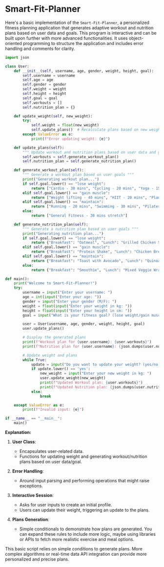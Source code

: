 # Smart-Fit-Planner

Here's a basic implementation of the `Smart-Fit-Planner`, a personalized fitness planning application that generates adaptive workout and nutrition plans based on user data and goals. This program is interactive and can be built upon further with more advanced functionalities. It uses object-oriented programming to structure the application and includes error handling and comments for clarity.

```python
import json

class User:
    def __init__(self, username, age, gender, weight, height, goal):
        self.username = username
        self.age = age
        self.gender = gender
        self.weight = weight
        self.height = height
        self.goal = goal
        self.workouts = []
        self.nutrition_plan = {}

    def update_weight(self, new_weight):
        try:
            self.weight = float(new_weight)
            self.update_plans()  # Recalculate plans based on new weight
        except ValueError as e:
            print(f"Error updating weight: {e}")

    def update_plans(self):
        """ Update workout and nutrition plans based on user data and goals """
        self.workouts = self.generate_workout_plan()
        self.nutrition_plan = self.generate_nutrition_plan()

    def generate_workout_plan(self):
        """ Generate a workout plan based on user goals """
        print("Generating workout plan...")
        if self.goal.lower() == "lose weight":
            return ["Cardio - 30 mins", "Cycling - 20 mins", "Yoga - 15 mins"]
        elif self.goal.lower() == "gain muscle":
            return ["Weight lifting - 40 mins", "HIIT - 20 mins", "Planks - 10 mins"]
        elif self.goal.lower() == "maintain":
            return ["Running - 20 mins", "Swimming - 30 mins", "Pilates - 20 mins"]
        else:
            return ["General Fitness - 30 mins stretch"]

    def generate_nutrition_plan(self):
        """ Generate a nutrition plan based on user goals """
        print("Generating nutrition plan...")
        if self.goal.lower() == "lose weight":
            return {"Breakfast": "Oatmeal", "Lunch": "Grilled Chicken Salad", "Dinner": "Steamed Vegetables"}
        elif self.goal.lower() == "gain muscle":
            return {"Breakfast": "Protein Shake", "Lunch": "Chicken Breast & Rice", "Dinner": "Beef Stew"}
        elif self.goal.lower() == "maintain":
            return {"Breakfast": "Toast with Avocado", "Lunch": "Quinoa Salad", "Dinner": "Salmon & Broccoli"}
        else:
            return {"Breakfast": "Smoothie", "Lunch": "Mixed Veggie Wrap", "Dinner": "Vegetable Soup"}

def main():
    print("Welcome to Smart-Fit-Planner!")
    try:
        username = input("Enter your username: ")
        age = int(input("Enter your age: "))
        gender = input("Enter your gender (M/F): ")
        weight = float(input("Enter your weight in kg: "))
        height = float(input("Enter your height in cm: "))
        goal = input("What is your fitness goal? (lose weight/gain muscle/maintain): ")

        user = User(username, age, gender, weight, height, goal)
        user.update_plans()

        # Display the generated plans
        print(f"Workout plan for {user.username}: {user.workouts}")
        print(f"Nutrition plan for {user.username}: {json.dumps(user.nutrition_plan, indent=2)}")

        # Update weight and plans
        while True:
            update = input("Do you want to update your weight? (yes/no): ")
            if update.lower() == 'yes':
                new_weight = input("Enter your new weight in kg: ")
                user.update_weight(new_weight)
                print(f"Updated Workout plan: {user.workouts}")
                print(f"Updated Nutrition plan: {json.dumps(user.nutrition_plan, indent=2)}")
            else:
                break

    except ValueError as e:
        print(f"Invalid input: {e}")

if __name__ == "__main__":
    main()
```

**Explanation:**

1. **User Class**: 
   - Encapsulates user-related data.
   - Functions for updating weight and generating workout/nutrition plans based on user data/goal.

2. **Error Handling**: 
   - Around input parsing and performing operations that might raise exceptions.

3. **Interactive Session**:
   - Asks for user inputs to create an initial profile.
   - Users can update their weight, triggering an update to the plans.

4. **Plans Generation**:
   - Simple conditionals to demonstrate how plans are generated. You can expand these rules to include more logic, maybe using libraries or APIs to fetch more realistic exercise and meal options.

This basic script relies on simple conditions to generate plans. More complex algorithms or real-time data API integration can provide more personalized and precise plans.